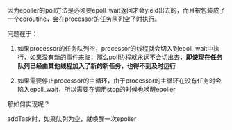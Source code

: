 
因为epoller的poll方法是必须要epoll_wait返回才会yield出去的，而且被包装成了一个coroutine，会在processor的任务队列空了时执行。

问题在于：

1. 如果processor的任务队列空，processor的线程就会切入到epoll_wait中执行，如果没有新的事件来临，那么poll协程就永远不会切出去，**即使现在任务队列已经由其他线程加入了新的新任务，也得不到及时运行**

2. 如果需要停止processor的主循环，由于processor的主循环在没有任务时会陷入epoll_wait，所以需要在调用stop的时候也唤醒epoller


那如何实现呢？

addTask时，如果队列为空，就唤醒一次epoller